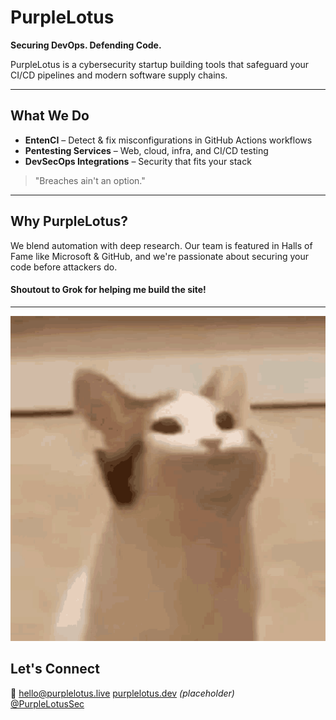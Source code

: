 # PurpleLotus

**Securing DevOps. Defending Code.**

PurpleLotus is a cybersecurity startup building tools that safeguard your CI/CD pipelines and modern software supply chains.

---

## What We Do

-  **EntenCI** – Detect & fix misconfigurations in GitHub Actions workflows  
- **Pentesting Services** – Web, cloud, infra, and CI/CD testing  
- **DevSecOps Integrations** – Security that fits your stack

> "Breaches ain't an option."

---


##  Why PurpleLotus?

We blend automation with deep research. Our team is featured in Halls of Fame like Microsoft & GitHub, and we're passionate about securing your code before attackers do.

#### Shoutout to Grok for helping me build the site!
---

![cat2](https://raw.githubusercontent.com/slvignesh05/Purple-Lotus-website/refs/heads/main/public/pop-cat.gif)

##  Let's Connect

📧 hello@purplelotus.live 
 [purplelotus.dev](https://purplelotus.dev) *(placeholder)*  
 [@PurpleLotusSec](https://twitter.com/PurpleLotusSec)



